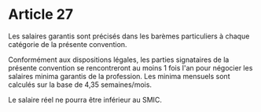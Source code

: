 # Article 27

  
 Les salaires garantis sont précisés dans les barèmes particuliers à chaque catégorie de la présente convention.  
  
 Conformément aux dispositions légales, les parties signataires de la présente convention se rencontreront au moins 1 fois l'an pour négocier les salaires minima garantis de la profession. Les minima mensuels sont calculés sur la base de 4,35 semaines/mois.  
  
 Le salaire réel ne pourra être inférieur au SMIC.  

